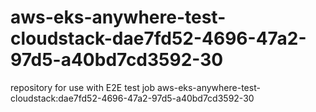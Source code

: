 # aws-eks-anywhere-test-cloudstack-dae7fd52-4696-47a2-97d5-a40bd7cd3592-30
repository for use with E2E test job aws-eks-anywhere-test-cloudstack:dae7fd52-4696-47a2-97d5-a40bd7cd3592-30

